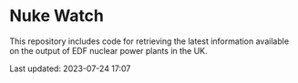 # Nuke Watch

This repository includes code for retrieving the latest information available on the output of EDF nuclear power plants in the UK.

Last updated: 2023-07-24 17:07